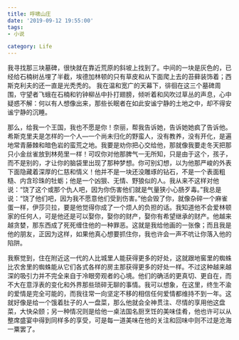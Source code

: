 ```yaml
---
title: 呼啸山庄
date: '2019-09-12 19:55:00'
tags: 
- 小说

category: Life
---
```


我寻找那三块墓碑，很快就在靠近荒原的斜坡上找到了。中间的一块是灰色的，已经给石楠树丛埋了半截，埃德加林顿的只有草皮和从下面爬上去的苔藓装饰着；西斯克利夫的还一直是光秃秃的。
我在温和宽广的天幕下，徘徊在这三个墓碑周围，守望者飞蛾在石楠和钓钟柳丛中扑打翅膀，倾听着和风吹过草丛的声息，心中疑惑不解：何以有人想像出来，那些长眠者在如此安谧宁静的土地之中，却不得安谧宁静的沉睡。

那么，给我一个王国，我也不愿是你！奈丽，帮我告诉她，告诉她她疯了告诉他。希斯克里夫是怎样的一个人—一个尚未归化的野蛮人，没有教养，没有开化，是遍地常青藤棘和暗色岩的蛮荒之地。我要是劝你把心交给他，那就像我要走冬天把那只小金丝雀放到林苑里一样！可叹你对他那脾气一无所知，只是由于这个，孩子，而不是别的，才让你的脑袋里出现了那种梦想。你可别幻想，以为他那严峻的外表下面隐藏着深厚的仁慈和情义！他并不是一块还没雕琢的钻石，不是一个表面粗糙、内含珍珠的牡蛎；他是一个凶狠、无情、野狼似的人。我从来不这样对他说：“饶了这个或那个仇人吧，因为你伤害他们就是气量狭小心肠歹毒。”我总是说：“饶了他们吧，因为我不愿意他们受到伤害。”他会毁了你，就像杂碎一个麻雀蛋一样，伊莎贝拉，要是他觉得你成了一个烦人的负担的话。我知道他不会爱林顿家的任何人，可是他还是可以娶你，娶你的财产，娶你有希望继承的财产。他越来越贪婪，那东西成了死死缠住他的一种罪恶。这就是我给他画的一张像；而且我是他的朋友，正因为这样，如果他真心想要抓住你，我也许会一声不吭让你落入他的陷阱。

我察觉到，住在附近这一代的人比城里人能获得更多的好处，这就跟地窖里的蜘蛛比农舍里的蜘蛛能从它们各式各样的房主那获得更多的好处一样。不过这种越来越深的吸引力并不完全来自于冷眼旁观者的心境。他们的确活的更真切、更自在，而不大在意浮表的变化和外界那些琐碎无聊的事情。我可以想象，在这里，终生不渝的爱情是完全可能的，而我往常一向坚定不移的相信任何爱情都维持不到一年。这就好像是给一个饿着肚子的人一盘菜，那么他就会全神贯注、尽情的享用他这盘菜，大快朵颐；另一种情况则是给他一桌法国名厨烹饪的美味佳肴，他也许可以从整席盛宴中得到同样多的享受，可是每一道美味在他的关注和回味中则不过是沧海一粟罢了。

